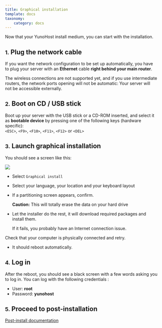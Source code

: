 ```yaml
---
title: Graphical installation
template: docs
taxonomy:
    category: docs
---
```


Now that your YunoHost install medium, you can start with the installation.

## <small>1.</small> Plug the network cable

If you want the network configuration to be set up automatically, you have to plug your server with an **Ethernet** cable **right behind your main router**.
 
The wireless connections are not supported yet, and if you use intermediate routers, the network ports opening will not be automatic: Your server will not be accessible externally.


## <small>2.</small> Boot on CD / USB stick

Boot up your server with the USB stick or a CD-ROM inserted, and select it as **bootable device** by pressing one of the following keys (hardware specific):    
```<ESC>```, ```<F9>```, ```<F10>```, ```<F11>```, ```<F12>``` or ```<DEL>```

## <small>3.</small> Launch graphical installation

You should see a screen like this:

<img src="/images/virtualbox_3.png">


* Select `Graphical install`

* Select your language, your location and your keyboard layout

* If a partitioning screen appears, confirm.

    <div class="alert alert-danger"><b>Caution:</b> This will totally erase the data on your hard drive</div>


* Let the installer do the rest, it will download required packages and install them. 

   <div class="alert alert-info">If it fails, you probably have an Internet connection issue.    
Check that your computer is physically connected and retry.</div>

* It should reboot automatically.

## <small>4.</small> Log in

After the reboot, you should see a black screen with a few words asking you to
log in. You can log with the following credentials :

* User: **root**
* Password: **yunohost**

## <small>5.</small> Proceed to post-installation

<a class="btn btn-lg btn-default" href="/postinstall">Post-install documentation</a>


